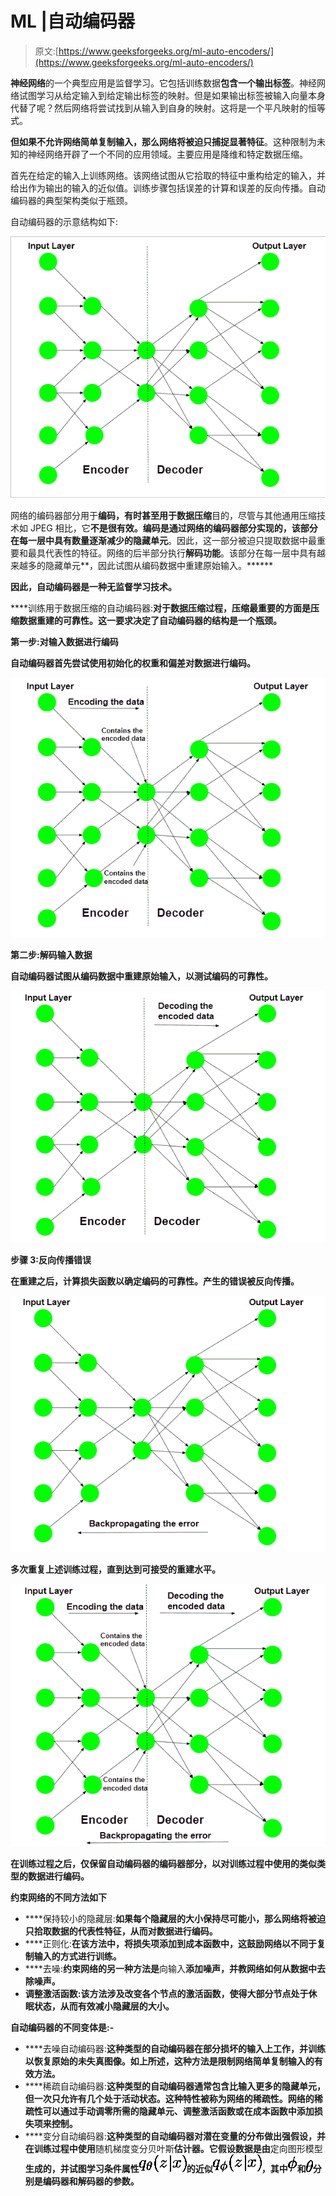 # ML |自动编码器

> 原文:[https://www.geeksforgeeks.org/ml-auto-encoders/](https://www.geeksforgeeks.org/ml-auto-encoders/)

**神经网络**的一个典型应用是监督学习。它包括训练数据**包含一个输出标签**。神经网络试图学习从给定输入到给定输出标签的映射。但是如果输出标签被输入向量本身代替了呢？然后网络将尝试找到从输入到自身的映射。这将是一个平凡映射的恒等式。

**但如果不允许网络简单复制输入，那么网络将被迫只捕捉显著特征**。这种限制为未知的神经网络开辟了一个不同的应用领域。主要应用是降维和特定数据压缩。

首先在给定的输入上训练网络。该网络试图从它拾取的特征中重构给定的输入，并给出作为输出的输入的近似值。训练步骤包括误差的计算和误差的反向传播。自动编码器的典型架构类似于瓶颈。

自动编码器的示意结构如下:

![](img/9dcaf7bfdafa7835785d96d96d74ff98.png)

网络的编码器部分用于**编码，有时甚至用于数据压缩**目的，尽管与其他通用压缩技术如 JPEG 相比，它**不是很有效。编码是通过网络的编码器部分实现的，该部分在每一层中具有数量逐渐减少的隐藏单元**。因此，这一部分被迫只提取数据中最重要和最具代表性的特征。网络的后半部分执行**解码功能**。该部分在每一层中具有越来越多的隐藏单元**，因此试图从编码数据中重建原始输入。******

**因此，自动编码器是一种无监督学习技术。**

****训练用于数据压缩的自动编码器:**对于数据压缩过程，压缩最重要的方面是压缩数据重建的可靠性。这一要求决定了自动编码器的结构是一个瓶颈。**

****第一步:对输入数据进行编码****

**自动编码器首先尝试使用初始化的权重和偏差对数据进行编码。**

**![](img/a17b45de481e6e788d6cd5002d901c0d.png)**

****第二步:解码输入数据****

**自动编码器试图从编码数据中重建原始输入，以测试编码的可靠性。**

**![](img/f1b0607651d0f5812735ceb149631d9a.png)**

****步骤 3:反向传播错误****

**在重建之后，计算损失函数以确定编码的可靠性。产生的错误被反向传播。**

**![](img/ee03a960ab7460dd5f0d988366da7705.png)**

**多次重复上述训练过程，直到达到可接受的重建水平。**

**![](img/8da37d710ae0ae2144d5b101971e3be8.png)**

**在训练过程之后，仅保留自动编码器的编码器部分，以对训练过程中使用的类似类型的数据进行编码。**

**约束网络的不同方法如下**

*   ****保持较小的隐藏层:**如果每个隐藏层的大小保持尽可能小，那么网络将被迫只拾取数据的代表性特征，从而对数据进行编码。**
*   ****正则化:**在该方法中，**将损失项添加到成本函数中**，这鼓励网络以不同于复制输入的方式进行训练。**
*   ****去噪:**约束网络的另一种方法是**向输入**添加噪声，并教网络如何从数据中去除噪声。**
*   ****调整激活函数:**该方法涉及**改变各个节点的激活函数，使得大部分节点处于休眠状态**，从而有效减小隐藏层的大小。**

**自动编码器的不同变体是:-**

*   ****去噪自动编码器:**这种类型的自动编码器在部分损坏的输入上工作，并训练以恢复原始的未失真图像。如上所述，这种方法是限制网络简单复制输入的有效方法。**
*   ****稀疏自动编码器:**这种类型的自动编码器通常包含比输入更多的隐藏单元，但一次只允许有几个处于活动状态。这种特性被称为网络的稀疏性。网络的稀疏性可以通过手动调零所需的隐藏单元、调整激活函数或在成本函数中添加损失项来控制。**
*   ****变分自动编码器:**这种类型的自动编码器对潜在变量的分布做出强假设，并在训练过程中使用**随机梯度变分贝叶斯**估计器。它假设数据是由**定向图形模型**生成的，并试图学习条件属性![q_{\theta}(z|x)](img/745cd1601f11312ea94f7066da6141c3.png "Rendered by QuickLaTeX.com")的近似![q_{\phi}(z|x)](img/066c47e3c85b7a704290a9e38e0624e7.png "Rendered by QuickLaTeX.com")，其中![\phi](img/2e8a7ac66542317be45c695ae849580d.png "Rendered by QuickLaTeX.com")和![\theta](img/5a47c79344ecb82823a74b87e4a14bb8.png "Rendered by QuickLaTeX.com")分别是编码器和解码器的参数。**